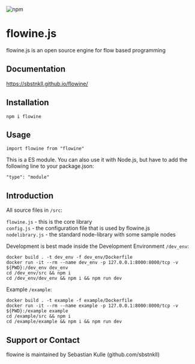 ![npm](https://img.shields.io/npm/v/flowine)

# flowine.js

flowine.js is an open source engine for flow based programming

## Documentation

https://sbstnkll.github.io/flowine/

## Installation

`npm i flowine`

## Usage

`import flowine from "flowine"`

This is a ES module. You can also use it with Node.js, but have to add the following line to your package.json:

`"type": "module"`

## Introduction

All source files in `/src`:

`flowine.js` - this is the core library  
`config.js` - the configuration file that is used by flowine.js  
`nodelibrary.js` - the standard node-library with some sample nodes  

Development is best made inside the Development Environment `/dev_env`:

`docker build . -t dev_env -f dev_env/Dockerfile`  
`docker run -it --rm --name dev_env -p 127.0.0.1:8000:8000/tcp -v ${PWD}:/dev_env dev_env`  
`cd /dev_env/src && npm i`  
`cd /dev_env/dev_env && npm i && npm run dev`  

Example `/example`:  

`docker build . -t example -f example/Dockerfile`  
`docker run -it --rm --name example -p 127.0.0.1:8000:8000/tcp -v ${PWD}:/example example`  
`cd /example/src && npm i`  
`cd /example/example && npm i && npm run dev`  

## Support or Contact

flowine is maintained by Sebastian Kulle (github.com/sbstnkll)
